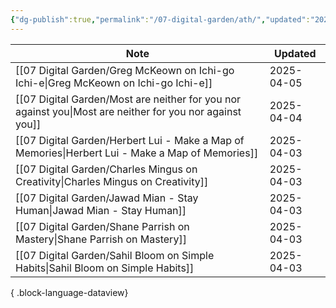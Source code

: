```yaml
---
{"dg-publish":true,"permalink":"/07-digital-garden/ath/","updated":"2025-04-03T19:53:38.466-07:00"}
---
```


| Note                                                                                                        | Updated    |
| ----------------------------------------------------------------------------------------------------------- | ---------- |
| [[07 Digital Garden/Greg McKeown on Ichi-go Ichi-e\|Greg McKeown on Ichi-go Ichi-e]]                     | 2025-04-05 |
| [[07 Digital Garden/Most are neither for you nor against you\|Most are neither for you nor against you]] | 2025-04-04 |
| [[07 Digital Garden/Herbert Lui - Make a Map of Memories\|Herbert Lui - Make a Map of Memories]]         | 2025-04-03 |
| [[07 Digital Garden/Charles Mingus on Creativity\|Charles Mingus on Creativity]]                         | 2025-04-03 |
| [[07 Digital Garden/Jawad Mian - Stay Human\|Jawad Mian - Stay Human]]                                   | 2025-04-03 |
| [[07 Digital Garden/Shane Parrish on Mastery\|Shane Parrish on Mastery]]                                 | 2025-04-03 |
| [[07 Digital Garden/Sahil Bloom on Simple Habits\|Sahil Bloom on Simple Habits]]                         | 2025-04-03 |

{ .block-language-dataview}
